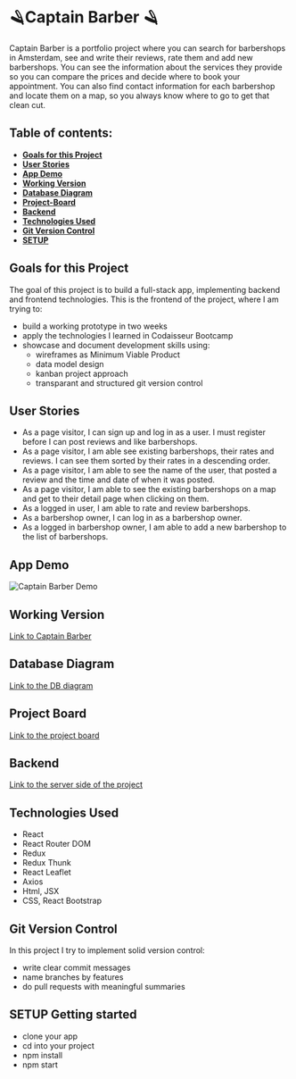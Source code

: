 # 🪒Captain Barber 🪒

Captain Barber is a portfolio project where you can search for barbershops in Amsterdam, see and write their reviews, rate them and add new barbershops. You can see the information about the services they provide so you can compare the prices and decide where to book your appointment. You can also find contact information for each barbershop and locate them on a map, so you always know where to go to get that clean cut.

## Table of contents:

- **[Goals for this Project](#goals-for-this-project)**
- **[User Stories](#user-stories)**
- **[App Demo](#app-demo)**
- **[Working Version](#working-version)**
- **[Database Diagram](#database-diagram)**
- **[Project-Board](#kanban-task-board)**
- **[Backend](#backend)**
- **[Technologies Used](#technologies-used)**
- **[Git Version Control](#git-version-control)**
- **[SETUP](#getting-started)**

## Goals for this Project

The goal of this project is to build a full-stack app, implementing backend and frontend technologies.
This is the frontend of the project, where I am trying to:

- build a working prototype in two weeks
- apply the technologies I learned in Codaisseur Bootcamp
- showcase and document development skills using:
  - wireframes as Minimum Viable Product
  - data model design
  - kanban project approach
  - transparant and structured git version control

## User Stories

- As a page visitor, I can sign up and log in as a user. I must register before I can post reviews and like barbershops.
- As a page visitor, I am able see existing barbershops, their rates and reviews. I can see them sorted by their rates in a descending order.
- As a page visitor, I am able to see the name of the user, that posted a review and the time and date of when it was posted.
- As a page visitor, I am able to see the existing barbershops on a map and get to their detail page when clicking on them.
- As a logged in user, I am able to rate and review barbershops.
- As a barbershop owner, I can log in as a barbershop owner.
- As a logged in barbershop owner, I am able to add a new barbershop to the list of barbershops.

## App Demo

![Captain Barber Demo](CaptainBarberAppDemo.gif)

## Working Version

[Link to Captain Barber](https://captainbarber.netlify.app/)

## Database Diagram

[Link to the DB diagram](https://dbdiagram.io/d/5f4cf56d88d052352cb56e34)

## Project Board

[Link to the project board](https://github.com/RokPopov/CaptainBarber-client/projects/1)

## Backend

[Link to the server side of the project](https://github.com/RokPopov/CaptainBarber-server)

## Technologies Used

- React
- React Router DOM
- Redux
- Redux Thunk
- React Leaflet
- Axios
- Html, JSX
- CSS, React Bootstrap

## Git Version Control

In this project I try to implement solid version control:

- write clear commit messages
- name branches by features
- do pull requests with meaningful summaries

## SETUP Getting started

- clone your app
- cd into your project
- npm install
- npm start
